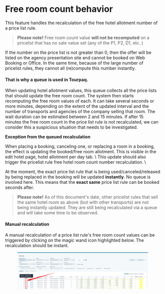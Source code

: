 # Free room count behavior

This feature handles the recalculation of the free hotel allotment number of a price list rule.&#x20;

> **Please note!** Free room count value **will not be recomputed** on a pricelist that has no sale value set (any of the P1, P2, D1, etc..)

If the number on the price list is not greater than 0, then the offer will be listed on the agency presentation site and cannot be booked on Web Booking or Office. In the same time, because of the large number of pricelist rules, they cannot all (re)compute this number instantly.

#### **That is why a queue is used in Tourpaq.**

When updating hotel allotment values, this queue collects all the price lists that should update the free room count. The system then starts recomputing the free room values of each. It can take several seconds or more minutes, depending on the extent of the updated interval and the number of transports and agencies of the company selling that room. The wait duration can be estimated between 2 and 15 minutes. If after 15 minutes the free room count in the price list rule is not recalculated, we can consider this a suspicious situation that needs to be investigated.

**Exception from the queued recalculation**

When placing a booking, canceling one, or replacing a room in a booking, the effect is updating the booked/free room allotment. This is visible in the edit hotel page, hotel allotment per day tab. \ This update should also trigger the pricelist rule free hotel room count number recalculation. \\

At the moment, the exact price list rule that is being used/canceled/released by being replaced in the booking will be updated **instantly**. No queue is involved here. This means that the **exact same** price list rule can be booked seconds after.

> **Please note!** As of this document's date, other pricelist rules that sell the same hotel room as above (but with other transports) are not being instantly updated. They are still being recalculated via a queue and will take some time to be observed.

#### **Manual recalculation**

A manual recalculation of a price list rule's free room count values can be triggered by clicking on the magic wand icon highlighted below. The recalculation should be instant.

<figure><img src=".gitbook/assets/image (64) (1).png" alt=""><figcaption></figcaption></figure>
